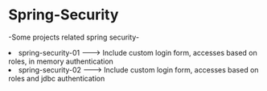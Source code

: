 # Spring-Security
-Some projects related spring security-
<li>spring-security-01 ---> Include custom login form, accesses based on roles, in memory authentication </li>
<li>spring-security-02 ---> Include custom login form, accesses based on roles and jdbc authentication</li>
